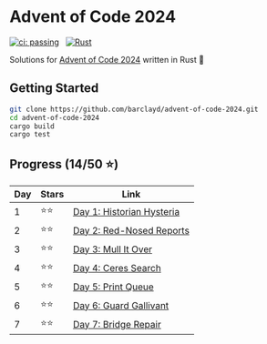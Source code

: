 # Advent of Code 2024

[![ci: passing](https://img.shields.io/badge/ci-passing-brightgreen?style=for-the-badge)](https://github.com/barclayd/advent-of-code-2024/actions)
&nbsp;
[![Rust](https://img.shields.io/badge/rust-%23000000.svg?style=for-the-badge&logo=rust&logoColor=orange)](https://www.rust-lang.org/)


Solutions for [Advent of Code 2024](https://adventofcode.com/2024) written in Rust 🦀

## Getting Started

```bash
git clone https://github.com/barclayd/advent-of-code-2024.git
cd advent-of-code-2024
cargo build
cargo test
```

## Progress (14/50 ⭐️)

| Day | Stars | Link                                                             |
|-----|-------|------------------------------------------------------------------|
| 1 | ⭐️⭐️ | [Day 1: Historian Hysteria](https://adventofcode.com/2024/day/1) |
| 2 | ⭐️⭐️ | [Day 2: Red-Nosed Reports](https://adventofcode.com/2024/day/2)  |
| 3 | ⭐️⭐️ | [Day 3: Mull It Over](https://adventofcode.com/2024/day/3)       |
| 4 | ⭐️⭐️ | [Day 4: Ceres Search](https://adventofcode.com/2024/day/4)       |
| 5 | ⭐️⭐️ | [Day 5: Print Queue](https://adventofcode.com/2024/day/5)        |
| 6 | ⭐️⭐️ | [Day 6: Guard Gallivant](https://adventofcode.com/2024/day/6)    |
| 7 | ⭐️⭐️ | [Day 7: Bridge Repair](https://adventofcode.com/2024/day/7)      |
